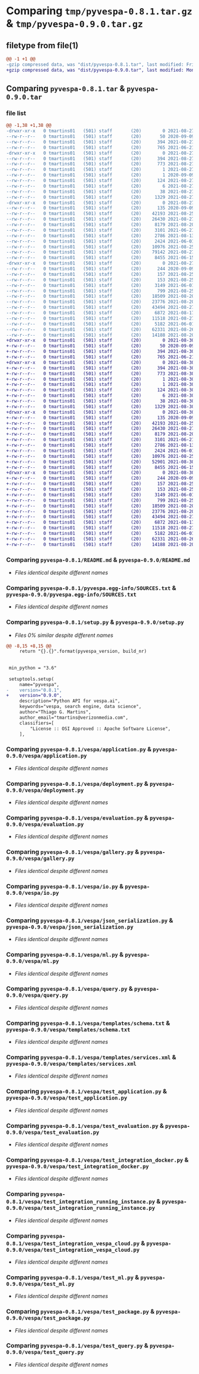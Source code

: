 # Comparing `tmp/pyvespa-0.8.1.tar.gz` & `tmp/pyvespa-0.9.0.tar.gz`

## filetype from file(1)

```diff
@@ -1 +1 @@
-gzip compressed data, was "dist/pyvespa-0.8.1.tar", last modified: Fri Aug 27 12:02:46 2021, max compression
+gzip compressed data, was "dist/pyvespa-0.9.0.tar", last modified: Mon Aug 30 08:42:00 2021, max compression
```

## Comparing `pyvespa-0.8.1.tar` & `pyvespa-0.9.0.tar`

### file list

```diff
@@ -1,38 +1,38 @@
-drwxr-xr-x   0 tmartins01   (501) staff       (20)        0 2021-08-27 12:02:46.000000 pyvespa-0.8.1/
--rw-r--r--   0 tmartins01   (501) staff       (20)       50 2020-09-09 09:21:50.000000 pyvespa-0.8.1/MANIFEST.in
--rw-r--r--   0 tmartins01   (501) staff       (20)      394 2021-08-27 12:02:46.000000 pyvespa-0.8.1/PKG-INFO
--rw-r--r--   0 tmartins01   (501) staff       (20)      765 2021-06-21 11:26:05.000000 pyvespa-0.8.1/README.md
-drwxr-xr-x   0 tmartins01   (501) staff       (20)        0 2021-08-27 12:02:46.000000 pyvespa-0.8.1/pyvespa.egg-info/
--rw-r--r--   0 tmartins01   (501) staff       (20)      394 2021-08-27 12:02:46.000000 pyvespa-0.8.1/pyvespa.egg-info/PKG-INFO
--rw-r--r--   0 tmartins01   (501) staff       (20)      773 2021-08-27 12:02:46.000000 pyvespa-0.8.1/pyvespa.egg-info/SOURCES.txt
--rw-r--r--   0 tmartins01   (501) staff       (20)        1 2021-08-27 12:02:46.000000 pyvespa-0.8.1/pyvespa.egg-info/dependency_links.txt
--rw-r--r--   0 tmartins01   (501) staff       (20)        1 2020-09-09 11:41:54.000000 pyvespa-0.8.1/pyvespa.egg-info/not-zip-safe
--rw-r--r--   0 tmartins01   (501) staff       (20)      124 2021-08-27 12:02:46.000000 pyvespa-0.8.1/pyvespa.egg-info/requires.txt
--rw-r--r--   0 tmartins01   (501) staff       (20)        6 2021-08-27 12:02:46.000000 pyvespa-0.8.1/pyvespa.egg-info/top_level.txt
--rw-r--r--   0 tmartins01   (501) staff       (20)       38 2021-08-27 12:02:46.000000 pyvespa-0.8.1/setup.cfg
--rw-r--r--   0 tmartins01   (501) staff       (20)     1329 2021-08-27 12:01:23.000000 pyvespa-0.8.1/setup.py
-drwxr-xr-x   0 tmartins01   (501) staff       (20)        0 2021-08-27 12:02:46.000000 pyvespa-0.8.1/vespa/
--rw-r--r--   0 tmartins01   (501) staff       (20)      135 2020-09-09 09:21:50.000000 pyvespa-0.8.1/vespa/__init__.py
--rw-r--r--   0 tmartins01   (501) staff       (20)    42193 2021-08-25 16:19:17.000000 pyvespa-0.8.1/vespa/application.py
--rw-r--r--   0 tmartins01   (501) staff       (20)    26430 2021-08-27 10:22:28.000000 pyvespa-0.8.1/vespa/deployment.py
--rw-r--r--   0 tmartins01   (501) staff       (20)     8179 2021-08-20 17:08:40.000000 pyvespa-0.8.1/vespa/evaluation.py
--rw-r--r--   0 tmartins01   (501) staff       (20)     3101 2021-06-21 11:26:05.000000 pyvespa-0.8.1/vespa/gallery.py
--rw-r--r--   0 tmartins01   (501) staff       (20)     2786 2021-08-13 14:00:43.000000 pyvespa-0.8.1/vespa/io.py
--rw-r--r--   0 tmartins01   (501) staff       (20)     2424 2021-06-01 11:15:08.000000 pyvespa-0.8.1/vespa/json_serialization.py
--rw-r--r--   0 tmartins01   (501) staff       (20)    10976 2021-08-25 16:19:17.000000 pyvespa-0.8.1/vespa/ml.py
--rw-r--r--   0 tmartins01   (501) staff       (20)    79142 2021-08-27 10:22:28.000000 pyvespa-0.8.1/vespa/package.py
--rw-r--r--   0 tmartins01   (501) staff       (20)     8455 2021-06-15 09:12:28.000000 pyvespa-0.8.1/vespa/query.py
-drwxr-xr-x   0 tmartins01   (501) staff       (20)        0 2021-08-27 12:02:46.000000 pyvespa-0.8.1/vespa/templates/
--rw-r--r--   0 tmartins01   (501) staff       (20)      244 2020-09-09 09:21:50.000000 pyvespa-0.8.1/vespa/templates/hosts.xml
--rw-r--r--   0 tmartins01   (501) staff       (20)      157 2021-08-25 16:19:17.000000 pyvespa-0.8.1/vespa/templates/query_profile.xml
--rw-r--r--   0 tmartins01   (501) staff       (20)      153 2021-08-25 16:19:17.000000 pyvespa-0.8.1/vespa/templates/query_profile_type.xml
--rw-r--r--   0 tmartins01   (501) staff       (20)     3149 2021-06-01 11:15:08.000000 pyvespa-0.8.1/vespa/templates/schema.txt
--rw-r--r--   0 tmartins01   (501) staff       (20)      799 2021-08-25 16:19:17.000000 pyvespa-0.8.1/vespa/templates/services.xml
--rw-r--r--   0 tmartins01   (501) staff       (20)    18509 2021-08-20 17:08:40.000000 pyvespa-0.8.1/vespa/test_application.py
--rw-r--r--   0 tmartins01   (501) staff       (20)    23776 2021-08-20 17:08:40.000000 pyvespa-0.8.1/vespa/test_evaluation.py
--rw-r--r--   0 tmartins01   (501) staff       (20)    43494 2021-08-27 10:22:28.000000 pyvespa-0.8.1/vespa/test_integration_docker.py
--rw-r--r--   0 tmartins01   (501) staff       (20)     6872 2021-08-17 13:11:04.000000 pyvespa-0.8.1/vespa/test_integration_running_instance.py
--rw-r--r--   0 tmartins01   (501) staff       (20)    11518 2021-08-27 10:22:28.000000 pyvespa-0.8.1/vespa/test_integration_vespa_cloud.py
--rw-r--r--   0 tmartins01   (501) staff       (20)     5182 2021-06-01 11:15:08.000000 pyvespa-0.8.1/vespa/test_ml.py
--rw-r--r--   0 tmartins01   (501) staff       (20)    62331 2021-08-26 12:58:09.000000 pyvespa-0.8.1/vespa/test_package.py
--rw-r--r--   0 tmartins01   (501) staff       (20)    14188 2021-08-20 17:08:40.000000 pyvespa-0.8.1/vespa/test_query.py
+drwxr-xr-x   0 tmartins01   (501) staff       (20)        0 2021-08-30 08:42:00.000000 pyvespa-0.9.0/
+-rw-r--r--   0 tmartins01   (501) staff       (20)       50 2020-09-09 09:21:50.000000 pyvespa-0.9.0/MANIFEST.in
+-rw-r--r--   0 tmartins01   (501) staff       (20)      394 2021-08-30 08:42:00.000000 pyvespa-0.9.0/PKG-INFO
+-rw-r--r--   0 tmartins01   (501) staff       (20)      765 2021-06-21 11:26:05.000000 pyvespa-0.9.0/README.md
+drwxr-xr-x   0 tmartins01   (501) staff       (20)        0 2021-08-30 08:42:00.000000 pyvespa-0.9.0/pyvespa.egg-info/
+-rw-r--r--   0 tmartins01   (501) staff       (20)      394 2021-08-30 08:42:00.000000 pyvespa-0.9.0/pyvespa.egg-info/PKG-INFO
+-rw-r--r--   0 tmartins01   (501) staff       (20)      773 2021-08-30 08:42:00.000000 pyvespa-0.9.0/pyvespa.egg-info/SOURCES.txt
+-rw-r--r--   0 tmartins01   (501) staff       (20)        1 2021-08-30 08:42:00.000000 pyvespa-0.9.0/pyvespa.egg-info/dependency_links.txt
+-rw-r--r--   0 tmartins01   (501) staff       (20)        1 2021-08-30 08:42:00.000000 pyvespa-0.9.0/pyvespa.egg-info/not-zip-safe
+-rw-r--r--   0 tmartins01   (501) staff       (20)      124 2021-08-30 08:42:00.000000 pyvespa-0.9.0/pyvespa.egg-info/requires.txt
+-rw-r--r--   0 tmartins01   (501) staff       (20)        6 2021-08-30 08:42:00.000000 pyvespa-0.9.0/pyvespa.egg-info/top_level.txt
+-rw-r--r--   0 tmartins01   (501) staff       (20)       38 2021-08-30 08:42:00.000000 pyvespa-0.9.0/setup.cfg
+-rw-r--r--   0 tmartins01   (501) staff       (20)     1329 2021-08-30 08:41:17.000000 pyvespa-0.9.0/setup.py
+drwxr-xr-x   0 tmartins01   (501) staff       (20)        0 2021-08-30 08:42:00.000000 pyvespa-0.9.0/vespa/
+-rw-r--r--   0 tmartins01   (501) staff       (20)      135 2020-09-09 09:21:50.000000 pyvespa-0.9.0/vespa/__init__.py
+-rw-r--r--   0 tmartins01   (501) staff       (20)    42193 2021-08-25 16:19:17.000000 pyvespa-0.9.0/vespa/application.py
+-rw-r--r--   0 tmartins01   (501) staff       (20)    26430 2021-08-27 10:22:28.000000 pyvespa-0.9.0/vespa/deployment.py
+-rw-r--r--   0 tmartins01   (501) staff       (20)     8179 2021-08-20 17:08:40.000000 pyvespa-0.9.0/vespa/evaluation.py
+-rw-r--r--   0 tmartins01   (501) staff       (20)     3101 2021-06-21 11:26:05.000000 pyvespa-0.9.0/vespa/gallery.py
+-rw-r--r--   0 tmartins01   (501) staff       (20)     2786 2021-08-13 14:00:43.000000 pyvespa-0.9.0/vespa/io.py
+-rw-r--r--   0 tmartins01   (501) staff       (20)     2424 2021-06-01 11:15:08.000000 pyvespa-0.9.0/vespa/json_serialization.py
+-rw-r--r--   0 tmartins01   (501) staff       (20)    10976 2021-08-25 16:19:17.000000 pyvespa-0.9.0/vespa/ml.py
+-rw-r--r--   0 tmartins01   (501) staff       (20)    52901 2021-08-30 08:39:29.000000 pyvespa-0.9.0/vespa/package.py
+-rw-r--r--   0 tmartins01   (501) staff       (20)     8455 2021-06-15 09:12:28.000000 pyvespa-0.9.0/vespa/query.py
+drwxr-xr-x   0 tmartins01   (501) staff       (20)        0 2021-08-30 08:42:00.000000 pyvespa-0.9.0/vespa/templates/
+-rw-r--r--   0 tmartins01   (501) staff       (20)      244 2020-09-09 09:21:50.000000 pyvespa-0.9.0/vespa/templates/hosts.xml
+-rw-r--r--   0 tmartins01   (501) staff       (20)      157 2021-08-25 16:19:17.000000 pyvespa-0.9.0/vespa/templates/query_profile.xml
+-rw-r--r--   0 tmartins01   (501) staff       (20)      153 2021-08-25 16:19:17.000000 pyvespa-0.9.0/vespa/templates/query_profile_type.xml
+-rw-r--r--   0 tmartins01   (501) staff       (20)     3149 2021-06-01 11:15:08.000000 pyvespa-0.9.0/vespa/templates/schema.txt
+-rw-r--r--   0 tmartins01   (501) staff       (20)      799 2021-08-25 16:19:17.000000 pyvespa-0.9.0/vespa/templates/services.xml
+-rw-r--r--   0 tmartins01   (501) staff       (20)    18509 2021-08-20 17:08:40.000000 pyvespa-0.9.0/vespa/test_application.py
+-rw-r--r--   0 tmartins01   (501) staff       (20)    23776 2021-08-20 17:08:40.000000 pyvespa-0.9.0/vespa/test_evaluation.py
+-rw-r--r--   0 tmartins01   (501) staff       (20)    43494 2021-08-27 10:22:28.000000 pyvespa-0.9.0/vespa/test_integration_docker.py
+-rw-r--r--   0 tmartins01   (501) staff       (20)     6872 2021-08-17 13:11:04.000000 pyvespa-0.9.0/vespa/test_integration_running_instance.py
+-rw-r--r--   0 tmartins01   (501) staff       (20)    11518 2021-08-27 10:22:28.000000 pyvespa-0.9.0/vespa/test_integration_vespa_cloud.py
+-rw-r--r--   0 tmartins01   (501) staff       (20)     5182 2021-06-01 11:15:08.000000 pyvespa-0.9.0/vespa/test_ml.py
+-rw-r--r--   0 tmartins01   (501) staff       (20)    62331 2021-08-26 12:58:09.000000 pyvespa-0.9.0/vespa/test_package.py
+-rw-r--r--   0 tmartins01   (501) staff       (20)    14188 2021-08-20 17:08:40.000000 pyvespa-0.9.0/vespa/test_query.py
```

### Comparing `pyvespa-0.8.1/README.md` & `pyvespa-0.9.0/README.md`

 * *Files identical despite different names*

### Comparing `pyvespa-0.8.1/pyvespa.egg-info/SOURCES.txt` & `pyvespa-0.9.0/pyvespa.egg-info/SOURCES.txt`

 * *Files identical despite different names*

### Comparing `pyvespa-0.8.1/setup.py` & `pyvespa-0.9.0/setup.py`

 * *Files 0% similar despite different names*

```diff
@@ -8,15 +8,15 @@
     return "{}.{}".format(pyvespa_version, build_nr)
 
 
 min_python = "3.6"
 
 setuptools.setup(
     name="pyvespa",
-    version="0.8.1",
+    version="0.9.0",
     description="Python API for vespa.ai",
     keywords="vespa, search engine, data science",
     author="Thiago G. Martins",
     author_email="tmartins@verizonmedia.com",
     classifiers=[
         "License :: OSI Approved :: Apache Software License",
     ],
```

### Comparing `pyvespa-0.8.1/vespa/application.py` & `pyvespa-0.9.0/vespa/application.py`

 * *Files identical despite different names*

### Comparing `pyvespa-0.8.1/vespa/deployment.py` & `pyvespa-0.9.0/vespa/deployment.py`

 * *Files identical despite different names*

### Comparing `pyvespa-0.8.1/vespa/evaluation.py` & `pyvespa-0.9.0/vespa/evaluation.py`

 * *Files identical despite different names*

### Comparing `pyvespa-0.8.1/vespa/gallery.py` & `pyvespa-0.9.0/vespa/gallery.py`

 * *Files identical despite different names*

### Comparing `pyvespa-0.8.1/vespa/io.py` & `pyvespa-0.9.0/vespa/io.py`

 * *Files identical despite different names*

### Comparing `pyvespa-0.8.1/vespa/json_serialization.py` & `pyvespa-0.9.0/vespa/json_serialization.py`

 * *Files identical despite different names*

### Comparing `pyvespa-0.8.1/vespa/ml.py` & `pyvespa-0.9.0/vespa/ml.py`

 * *Files identical despite different names*

### Comparing `pyvespa-0.8.1/vespa/query.py` & `pyvespa-0.9.0/vespa/query.py`

 * *Files identical despite different names*

### Comparing `pyvespa-0.8.1/vespa/templates/schema.txt` & `pyvespa-0.9.0/vespa/templates/schema.txt`

 * *Files identical despite different names*

### Comparing `pyvespa-0.8.1/vespa/templates/services.xml` & `pyvespa-0.9.0/vespa/templates/services.xml`

 * *Files identical despite different names*

### Comparing `pyvespa-0.8.1/vespa/test_application.py` & `pyvespa-0.9.0/vespa/test_application.py`

 * *Files identical despite different names*

### Comparing `pyvespa-0.8.1/vespa/test_evaluation.py` & `pyvespa-0.9.0/vespa/test_evaluation.py`

 * *Files identical despite different names*

### Comparing `pyvespa-0.8.1/vespa/test_integration_docker.py` & `pyvespa-0.9.0/vespa/test_integration_docker.py`

 * *Files identical despite different names*

### Comparing `pyvespa-0.8.1/vespa/test_integration_running_instance.py` & `pyvespa-0.9.0/vespa/test_integration_running_instance.py`

 * *Files identical despite different names*

### Comparing `pyvespa-0.8.1/vespa/test_integration_vespa_cloud.py` & `pyvespa-0.9.0/vespa/test_integration_vespa_cloud.py`

 * *Files identical despite different names*

### Comparing `pyvespa-0.8.1/vespa/test_ml.py` & `pyvespa-0.9.0/vespa/test_ml.py`

 * *Files identical despite different names*

### Comparing `pyvespa-0.8.1/vespa/test_package.py` & `pyvespa-0.9.0/vespa/test_package.py`

 * *Files identical despite different names*

### Comparing `pyvespa-0.8.1/vespa/test_query.py` & `pyvespa-0.9.0/vespa/test_query.py`

 * *Files identical despite different names*

